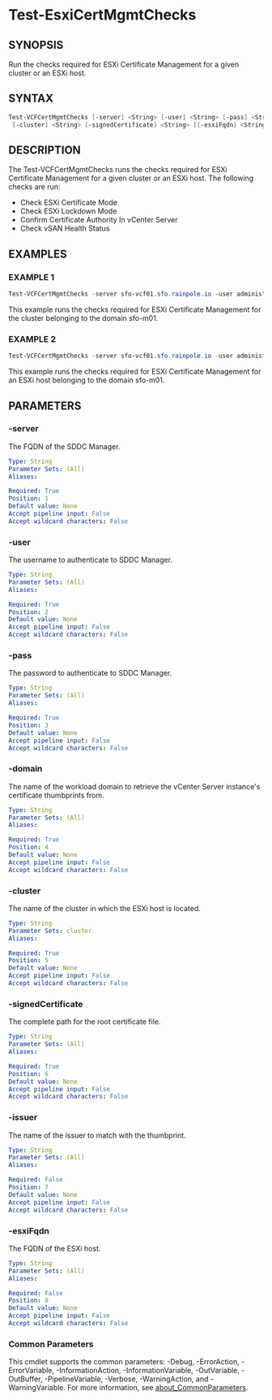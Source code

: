 # Test-EsxiCertMgmtChecks

## SYNOPSIS

Run the checks required for ESXi Certificate Management for a given cluster or an ESXi host.

## SYNTAX

```powershell
Test-VCFCertMgmtChecks [-server] <String> [-user] <String> [-pass] <String> [-domain] <String>
 [-cluster] <String> [-signedCertificate] <String> [[-esxiFqdn] <String>] [[-issuer] <String>] [<CommonParameters>]
```

## DESCRIPTION

The Test-VCFCertMgmtChecks runs the checks required for ESXi Certificate Management for a given cluster or an ESXi host.
The following checks are run:

- Check ESXi Certificate Mode
- Check ESXi Lockdown Mode
- Confirm Certificate Authority In vCenter Server
- Check vSAN Health Status

## EXAMPLES

### EXAMPLE 1

```powershell
Test-VCFCertMgmtChecks -server sfo-vcf01.sfo.rainpole.io -user administrator@vsphere.local -pass VMw@re1! -domain sfo-m01 -cluster sfo-m01-cl01 -issuer rainpole -signedCertificate F:\Certificates\Root64.cer
```

This example runs the checks required for ESXi Certificate Management for the cluster belonging to the domain sfo-m01.

### EXAMPLE 2

```powershell
Test-VCFCertMgmtChecks -server sfo-vcf01.sfo.rainpole.io -user administrator@vsphere.local -pass VMw@re1! -domain sfo-m01 -cluster sfo-m01-cl01 -esxiFqdn sfo01-m01-esx01.sfo.rainpole.io -issuer rainpole -signedCertificate F:\Certificates\Root64.cer
```

This example runs the checks required for ESXi Certificate Management for an ESXi host belonging to the domain sfo-m01.

## PARAMETERS

### -server

The FQDN of the SDDC Manager.

```yaml
Type: String
Parameter Sets: (All)
Aliases:

Required: True
Position: 1
Default value: None
Accept pipeline input: False
Accept wildcard characters: False
```

### -user

The username to authenticate to SDDC Manager.

```yaml
Type: String
Parameter Sets: (All)
Aliases:

Required: True
Position: 2
Default value: None
Accept pipeline input: False
Accept wildcard characters: False
```

### -pass

The password to authenticate to SDDC Manager.

```yaml
Type: String
Parameter Sets: (All)
Aliases:

Required: True
Position: 3
Default value: None
Accept pipeline input: False
Accept wildcard characters: False
```

### -domain

The name of the workload domain to retrieve the vCenter Server instance's certificate thumbprints from.

```yaml
Type: String
Parameter Sets: (All)
Aliases:

Required: True
Position: 4
Default value: None
Accept pipeline input: False
Accept wildcard characters: False
```

### -cluster

The name of the cluster in which the ESXi host is located.

```yaml
Type: String
Parameter Sets: cluster
Aliases:

Required: True
Position: 5
Default value: None
Accept pipeline input: False
Accept wildcard characters: False
```

### -signedCertificate

The complete path for the root certificate file.

```yaml
Type: String
Parameter Sets: (All)
Aliases:

Required: True
Position: 6
Default value: None
Accept pipeline input: False
Accept wildcard characters: False
```

### -issuer

The name of the issuer to match with the thumbprint.

```yaml
Type: String
Parameter Sets: (All)
Aliases:

Required: False
Position: 7
Default value: None
Accept pipeline input: False
Accept wildcard characters: False
```

### -esxiFqdn

The FQDN of the ESXi host.

```yaml
Type: String
Parameter Sets: (All)
Aliases:

Required: False
Position: 8
Default value: None
Accept pipeline input: False
Accept wildcard characters: False
```

### Common Parameters

This cmdlet supports the common parameters: -Debug, -ErrorAction, -ErrorVariable, -InformationAction, -InformationVariable, -OutVariable, -OutBuffer, -PipelineVariable, -Verbose, -WarningAction, and -WarningVariable. For more information, see [about_CommonParameters](http://go.microsoft.com/fwlink/?LinkID=113216).
